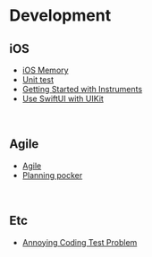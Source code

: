 # Development

## iOS

- [iOS Memory](./Contents/iOS%20Memory)
- [Unit test](./Contents/UnitTest)
- [Getting Started with Instruments](./Contents/Getting%20Started%20with%20Instruments)
- [Use SwiftUI with UIKit](./Contents/Use%20SwiftUI%20with%20UIKit)

<br>

## Agile

- [Agile](./Contents/Agile)
- [Planning pocker](./Contents/PlanningPocker)


<br>

## Etc

- [Annoying Coding Test Problem](./Contents/AnnoyingCodingTestProblem)
